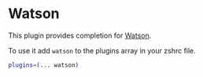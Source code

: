 # Watson

This plugin provides completion for
[Watson](https://tailordev.github.io/Watson/).

To use it add `watson` to the plugins array in your zshrc file.

```zsh
plugins=(... watson)
```
